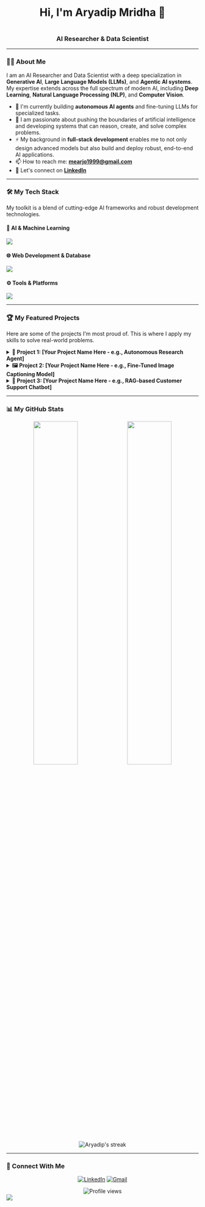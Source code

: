 <!-- 
Hello! You're looking at the source code for my GitHub profile.
I've designed this to showcase my skills and projects in the field of AI.
Feel free to take inspiration for your own profile!
-->

<div align="center">
  <h1 style="display: inline-block;">Hi, I'm Aryadip Mridha 👋</h1>
  <h3>AI Researcher & Data Scientist</h3>
</div>

<!-- Optional: A beautiful header banner. Create one in Canva or similar tools! -->
<!-- <p align="center">
  <img src="YOUR_BANNER_IMAGE_URL_HERE" alt="A banner showing my name and skills">
</p> -->

---

### 👨‍💻 About Me

I am an AI Researcher and Data Scientist with a deep specialization in **Generative AI**, **Large Language Models (LLMs)**, and **Agentic AI systems**. My expertise extends across the full spectrum of modern AI, including **Deep Learning**, **Natural Language Processing (NLP)**, and **Computer Vision**.

- 🔭 I'm currently building **autonomous AI agents** and fine-tuning LLMs for specialized tasks.
- 🧠 I am passionate about pushing the boundaries of artificial intelligence and developing systems that can reason, create, and solve complex problems.
- ⚡ My background in **full-stack development** enables me to not only design advanced models but also build and deploy robust, end-to-end AI applications.
- 📫 How to reach me: **[mearjo1999@gmail.com](mailto:mearjo1999@gmail.com)**
- 📄 Let's connect on **[LinkedIn](https://www.linkedin.com/in/aryadipmridha/)**

---

### 🛠️ My Tech Stack

My toolkit is a blend of cutting-edge AI frameworks and robust development technologies.

<p align="center">
  <strong><h4>🤖 AI & Machine Learning</h4></strong>
  <a href="https://skillicons.dev">
    <img src="https://skillicons.dev/icons?i=python,pytorch,tensorflow,huggingface,scikitlearn,langchain,opencv,numpy,pandas" />
  </a>
  <br>
  <strong><h4>🌐 Web Development & Database</h4></strong>
  <a href="https://skillicons.dev">
    <img src="https://skillicons.dev/icons?i=js,nodejs,react,mongodb,mysql,html,css" />
  </a>
  <br>
  <strong><h4>⚙️ Tools & Platforms</h4></strong>
  <a href="https://skillicons.dev">
    <img src="https://skillicons.dev/icons?i=git,github,docker,vscode,jupyter,linux" />
  </a>
</p>

---

### 🏆 My Featured Projects

Here are some of the projects I'm most proud of. This is where I apply my skills to solve real-world problems.

<!-- PROJECT 1 -->
<details>
  <summary><strong>🚀 Project 1: [Your Project Name Here - e.g., Autonomous Research Agent]</strong></summary>
  <br>
  This project features an AI agent built with LangChain and multiple LLMs that can autonomously research a topic, browse the web, and generate a comprehensive report.
  <ul>
    <li><strong>Tech Stack:</strong> Python, LangChain, OpenAI API, Tavily API, Streamlit</li>
    <li><strong>Key Achievement:</strong> Implemented a multi-agent collaboration framework (e.g., planner, researcher, writer) that significantly improved report quality.</li>
    <li><a href="YOUR_GITHUB_REPO_LINK_HERE">[GitHub Repository]</a></li>
  </ul>
</details>

<!-- PROJECT 2 -->
<details>
  <summary><strong>🖼️ Project 2: [Your Project Name Here - e.g., Fine-Tuned Image Captioning Model]</strong></summary>
  <br>
  A deep learning project where I fine-tuned a Vision Transformer (ViT) model on a custom dataset to generate highly accurate and context-aware image captions.
  <ul>
    <li><strong>Tech Stack:</strong> PyTorch, Hugging Face Transformers, OpenCV, Weights & Biases</li>
    <li><strong>Key Achievement:</strong> Achieved a 15% improvement in BLEU score over the baseline model by implementing a novel attention mechanism.</li>
    <li><a href="YOUR_GITHUB_REPO_LINK_HERE">[GitHub Repository]</a></li>
  </ul>
</details>

<!-- PROJECT 3 -->
<details>
  <summary><strong>💬 Project 3: [Your Project Name Here - e.g., RAG-based Customer Support Chatbot]</strong></summary>
  <br>
  Developed a chatbot using Retrieval-Augmented Generation (RAG) to provide instant, accurate answers from a large knowledge base of technical documentation.
  <ul>
    <li><strong>Tech Stack:</strong> TensorFlow, FAISS, LlamaIndex, Node.js, React</li>
    - <strong>Key Achievement:</strong> Reduced query latency by 40% and hallucination rates by 95% compared to a non-RAG baseline.
    <li><a href="YOUR_GITHUB_REPO_LINK_HERE">[GitHub Repository]</a></li>
  </ul>
</details>

---

### 📊 My GitHub Stats

<p align="center">
  <img width="48%" src="https://github-readme-stats.vercel.app/api?username=AryadipMridha&theme=tokyonight&show_icons=true&count_private=true&hide_border=true" />
  <img width="48%" src="https://github-readme-stats.anuraghazra1.vercel.app/api/top-langs/?username=AryadipMridha&theme=tokyonight&hide_border=true&no-bg=true&no-frame=true&langs_count=10"/>
</p>

<p align="center">
  <img title="🔥 Get streak stats for your profile at git.io/streak-stats" alt="Aryadip's streak" src="https://github-readme-streak-stats.herokuapp.com/?user=AryadipMridha&theme=tokyonight&hide_border=true" />
</p>

---

### 🤝 Connect With Me

<p align="center">
<a href="https://www.linkedin.com/in/aryadipmridha/" target="_blank"><img src="https://img.shields.io/badge/LinkedIn-0077B5?style=for-the-badge&logo=linkedin&logoColor=white" alt="LinkedIn"></a>
<a href="mailto:mearjo1999@gmail.com" target="_blank"><img src="https://img.shields.io/badge/Gmail-D14836?style=for-the-badge&logo=gmail&logoColor=white" alt="Gmail"></a>
<!-- Add other links like Twitter or your portfolio website -->
<!-- <a href="YOUR_PORTFOLIO_URL" target="_blank"><img src="https://img.shields.io/badge/Portfolio-255E63?style=for-the-badge&logo=google-chrome&logoColor=white" alt="Portfolio"></a> -->
</p>

<div align="center">
  <img src="https://komarev.com/ghpvc/?username=AryadipMridha&style=for-the-badge&color=blueviolet" alt="Profile views">
</div>

<!--horizontal divider(gradient)-->
<img src="https://user-images.githubusercontent.com/73097560/115834477-dbab4500-a447-11eb-908a-139a6edaec5c.gif">
